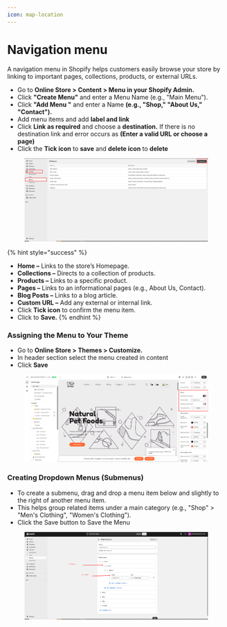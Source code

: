 ```yaml
---
icon: map-location
---
```


# Navigation menu

A navigation menu in Shopify helps customers easily browse your store by linking to important pages, collections, products, or external URLs.&#x20;

* Go to **Online Store > Content > Menu in your Shopify Admin.**
* Click **"Create Menu"** and enter a Menu Name (e.g., "Main Menu").
* Click **"Add Menu "** and enter a Name **(e.g., "Shop," "About Us," "Contact").**
* Add menu items and add **label and link**
* Click **Link as required** and choose a **destination.** If there is no destination link and error occurs as **(Enter a valid URL or choose a page)**&#x20;
* Click the **Tick icon** to **save** and **delete icon** to **delete**&#x20;

<figure><img src="../.gitbook/assets/hed1.png" alt=""><figcaption></figcaption></figure>

{% hint style="success" %}
* **Home –** Links to the store’s Homepage.
* **Collections –** Directs to a collection of products.
* **Products –** Links to a specific product.
* **Pages –** Links to an informational pages (e.g., About Us, Contact).
* **Blog Posts –** Links to a blog article.
* **Custom URL –** Add any external or internal link.
* Click **Tick icon** to confirm the menu item.
* Click to **Save.**
{% endhint %}

### Assigning the Menu to Your Theme <a href="#assigning-the-menu-to-your-theme" id="assigning-the-menu-to-your-theme"></a>

* Go to **Online Store > Themes > Customize.**
* In header section select the menu created in content&#x20;
* Click **Save**

<figure><img src="../.gitbook/assets/menu1.png" alt=""><figcaption></figcaption></figure>

### Creating Dropdown Menus (Submenus) <a href="#creating-dropdown-menus-submenus" id="creating-dropdown-menus-submenus"></a>

* To create a submenu, drag and drop a menu item below and slightly to the right of another menu item.
* This helps group related items under a main category (e.g., "Shop" > "Men's Clothing", "Women's Clothing").
* Click the Save button to Save the Menu

<figure><img src="../.gitbook/assets/menu2.png" alt=""><figcaption></figcaption></figure>
